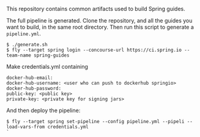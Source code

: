 This repository contains common artifacts used to build Spring guides.

The full pipeline is generated. Clone the repository, and all the
guides you want to build, in the same root directory. Then run this
script to generate a `pipeline.yml`.

```
$ ./generate.sh
$ fly --target spring login --concourse-url https://ci.spring.io --team-name spring-guides
```

Make credentials.yml containing 

```
docker-hub-email:
docker-hub-username: <user who can push to dockerhub springio>
docker-hub-password:
public-key: <public key>
private-key: <private key for signing jars>
```

And then deploy the pipeline:

```
$ fly --target spring set-pipeline --config pipeline.yml --pipeli --load-vars-from credentials.yml
`
